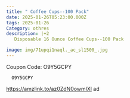 ```yaml
---
title: " Coffee Cups--100 Pack"
date: 2025-01-26T05:23:00.000Z
tags: 2025-01-26
Category: othres
description: |+2
   Disposable 16 Ounce Coffee Cups--100 Pack

image: img/71upqi1naql._ac_sl1500_.jpg
---
```

C﻿oupon Code: O9Y5GCPY 

<pre class="language-javascript"><code
class="language-javascript">  O9Y5GCPY  </code></pre>

https://amzlink.to/az0ZdN0owmlXl ad